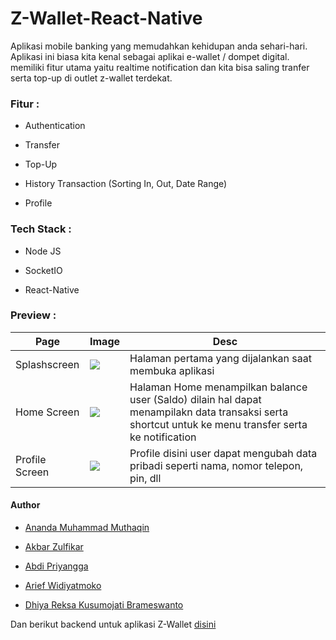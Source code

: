# Z-Wallet-React-Native

Aplikasi mobile banking yang memudahkan kehidupan anda sehari-hari. Aplikasi ini biasa kita kenal sebagai aplikai e-wallet / dompet digital. memiliki fitur utama yaitu realtime notification dan kita bisa saling tranfer serta top-up di outlet z-wallet terdekat.

### Fitur :

- Authentication
  
- Transfer
  
- Top-Up
  
- History Transaction (Sorting In, Out, Date Range)
  
- Profile
  

### Tech Stack :

- Node JS
  
- SocketIO
  
- React-Native
  

### Preview :

| Page | Image | Desc |
| --- | --- | --- |
| Splashscreen | ![](https://res.cloudinary.com/devloops7/image/upload/v1612405861/z-wallet/Screenshot_1612400718_dux7zk.png) | Halaman pertama yang dijalankan saat membuka aplikasi |
| Home Screen | ![](https://res.cloudinary.com/devloops7/image/upload/v1612405860/z-wallet/Screenshot_1612400578_roadiq.png) | Halaman Home menampilkan balance user (Saldo) dilain hal dapat menampilakn data transaksi serta shortcut untuk ke menu transfer serta ke notification |
| Profile Screen | ![](https://res.cloudinary.com/devloops7/image/upload/v1612405861/z-wallet/Screenshot_1612400698_xkvzga.png) | Profile disini user dapat mengubah data pribadi seperti nama, nomor telepon, pin, dll |

#### Author

- [Ananda Muhammad Muthaqin](https://github.com/handa26)
  
- [Akbar Zulfikar](https://github.com/AkbarZul)
  
- [Abdi Priyangga](https://github.com/abdipriyangga)
  
- [Arief Widiyatmoko](https://github.com/ariefw96)
  
- [Dhiya Reksa Kusumojati Brameswanto](https://github.com/dhiyo7)

Dan berikut backend untuk aplikasi Z-Wallet [disini](https://github.com/GasPoll-Team/Z-Wallet-RESTAPI)
